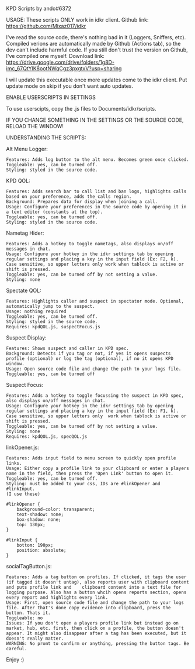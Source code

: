 KPD Scripts by ando#6372

USAGE:
These scripts ONLY work in idkr client.
Github link: https://github.com/Mixaz017/idkr

I've read the source code, there's nothing bad in it (Loggers, Sniffers, etc).
Compiled verions are automatically made by Github (Actions tab), so the dev can't include harmful code.
If you still don't trust the version on Github, I've compiled one myself.
Download link: https://drive.google.com/drive/folders/1g8D-imc_67QtYlK8ootNWqCgz3pxgtxV?usp=sharing

I will update this executable once more updates come to the idkr client.
Put update mode on skip if you don't want auto updates.


ENABLE USERSCRIPTS IN SETTINGS

To use userscipts, copy the .js files to Documents/idkr/scripts.

IF YOU CHANGE SOMETHING IN THE SETTINGS OR THE SOURCE CODE, RELOAD THE WINDOW!

UNDERSTANDING THE SCRIPTS:

Alt Menu Logger:

	Features: Adds log button to the alt menu. Becomes green once clicked.
	Toggleable: yes, can be turned off.
	Styling: styled in the source code.


KPD QOL:

	Features: Adds search bar to call list and ban logs, highlights calls based on your preference, adds the calls region.
	Background: Prepares data for display when joining a call.
	Usage: Configure your preferences in the source code by opening it in a text editor (constants at the top).
	Toggleable: yes, can be turned off.
	Styling: styled in the source code.
	
Nametag Hider:

	Features: Adds a hotkey to toggle nametags, also displays on/off messages in chat.
	Usage: Configure your hotkey in the idkr settings tab by opening regular settings and placing a key in the input field (Ex: F2, k). Case sensitive, so upper letters only work when tablock is active or shift is pressed.
	Toggleable: yes, can be turned off by not setting a value.
	Styling: none

Spectate QOL:

	Features: Highlights caller and suspect in spectator mode. Optional, automatically jump to the suspect.
	Usage: nothing required
	Toggleable: yes, can be turned off.
	Styling: styled in the source code.
	Requires: kpdQOL.js, suspectFocus.js
	
Suspect Display:

	Features: Shows suspect and caller in KPD spec.
	Background: Detects if you tag or not, if yes it opens suspects profile (optional) or log the tag (optional), if no it opens KPD window.
	Usage: Open source code file and change the path to your logs file.
	Toggleable: yes, can be turned off

Suspect Focus:

	Features: Adds a hotkey to toggle focussing the suspect in KPD spec, also displays on/off messages in chat.
	Usage: Configure your hotkey in the idkr settings tab by opening regular settings and placing a key in the input field (Ex: F1, k). Case sensitive, so upper letters only  work when tablock is active or shift is pressed.
	Toggleable: yes, can be turned off by not setting a value.
	Styling: none
	Requires: kpdQOL.js, specQOL.js
	

linkOpener.js:

	Features: Adds input field to menu screen to quickly open profile links.
	Usage: Either copy a profile link to your clipboard or enter a players name in the field, then press the 'Open Link' button to open it.
	Toggleable: yes, can be turned off.
	Styling: must be added to your css, IDs are #linkOpener and #linkInput.
	(I use these)
	
	#linkOpener {
		background-color: transparent;
		text-shadow: none;
		box-shadow: none;
		top: 130px;
	}

	#linkInput {
		bottom: 190px;
		position: absolute;
	}
	

socialTagButton.js:

	Features: Adds a tag button on profiles. If clicked, it tags the user (if tagged it doesn't untag), also reports user with clipboard content and puts profile link and    clipboard content into a text file for logging purpose. Also has a button whcih opens reports section, opens every report and highlights every link.
	Usage: First, open source code file and change the path to your logs file. After that's done copy evidence into clipboard, press the button. Thats it.
	Toggleable: no
	Issues: If you don't open a players profile link but instead go on market, hub, etc. first, then click on a profile, the button doesn't appear. It might also disappear after a tag has been executed, but it doesn't really matter.
	WARNING: No promt to confirm or anything, pressing the button tags. Be careful.


Enjoy :) 
